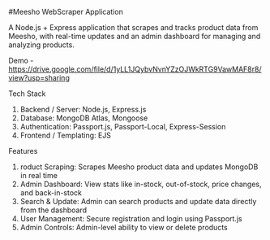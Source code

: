 #Meesho WebScraper Application

A Node.js + Express application that scrapes and tracks product data from Meesho, with real-time updates and an admin dashboard for managing and analyzing products.

Demo - https://drive.google.com/file/d/1yLL1JQybvNvnYZzOJWkRTG9VawMAF8r8/view?usp=sharing

Tech Stack

1. Backend / Server: Node.js, Express.js
2. Database: MongoDB Atlas, Mongoose
3. Authentication: Passport.js, Passport-Local, Express-Session
4. Frontend / Templating: EJS 

Features

1. roduct Scraping: Scrapes Meesho product data and updates MongoDB in real time
2. Admin Dashboard: View stats like in-stock, out-of-stock, price changes, and back-in-stock
3. Search & Update: Admin can search products and update data directly from the dashboard
4. User Management: Secure registration and login using Passport.js
5. Admin Controls: Admin-level ability to view or delete products
